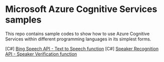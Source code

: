 # Microsoft Azure Cognitive Services samples
This repo contains sample codes to show how to use Azure Cognitive Services within different programming languages in its simplest forms.

[C#] [Bing Speech API - Text to Speech function](./TextToSpeech.cs)
[C#] [Speaker Recognition API - Speaker Verification function](./SpeakerVerification.cs)